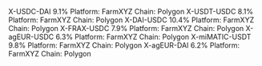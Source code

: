 X-USDC-DAI 9.1% Platform: FarmXYZ Chain: Polygon
X-USDT-USDC 8.1% Platform: FarmXYZ Chain: Polygon
X-DAI-USDC 10.4% Platform: FarmXYZ Chain: Polygon
X-FRAX-USDC 7.9% Platform: FarmXYZ Chain: Polygon
X-agEUR-USDC 6.3% Platform: FarmXYZ Chain: Polygon
X-miMATIC-USDT 9.8% Platform: FarmXYZ Chain: Polygon
X-agEUR-DAI 6.2% Platform: FarmXYZ Chain: Polygon
